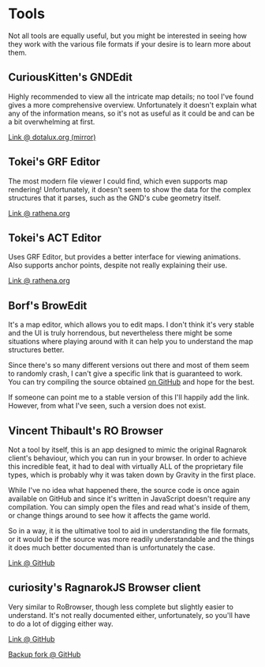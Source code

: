 # Tools

Not all tools are equally useful, but you might be interested in seeing how they work with the various file formats if your desire is to learn more about them.

## CuriousKitten's GNDEdit

Highly recommended to view all the intricate map details; no tool I've found gives a more comprehensive overview. Unfortunately it doesn't explain what any of the information means, so it's not as useful as it could be and can be a bit overwhelming at first.

[Link @ dotalux.org (mirror)](https://dotalux.com/ro/GNDedit/)

## Tokei's GRF Editor

The most modern file viewer I could find, which even supports map rendering! Unfortunately, it doesn't seem to show the data for the complex structures that it parses, such as the GND's cube geometry itself.

[Link @ rathena.org](https://rathena.org/board/files/file/2766-grf-editor/)

## Tokei's ACT Editor

Uses GRF Editor, but provides a better interface for viewing animations. Also supports anchor points, despite not really explaining their use.

[Link @ rathena.org](https://rathena.org/board/files/file/3304-act-editor/)

## Borf's BrowEdit

It's a map editor, which allows you to edit maps. I don't think it's very stable and the UI is truly horrendous, but nevertheless there might be some situations where playing around with it can help you to understand the map structures better.

Since there's so many different versions out there and most of them seem to randomly crash, I can't give a specific link that is guaranteed to work. You can try compiling the source obtained [on GitHub](https://github.com/Borf/browedit) and hope for the best.

If someone can point me to a stable version of this I'll happily add the link. However, from what I've seen, such a version does not exist.

## Vincent Thibault's RO Browser

Not a tool by itself, this is an app designed to mimic the original Ragnarok client's behaviour, which you can run in your browser. In order to achieve this incredible feat, it had to deal with virtually ALL of the proprietary file types, which is probably why it was taken down by Gravity in the first place.

While I've no idea what happened there, the source code is once again available on GitHub and since it's written in JavaScript doesn't require any compilation. You can simply open the files and read what's inside of them, or change things around to see how it affects the game world.

So in a way, it is the ultimative tool to aid in understanding the file formats, or it would be if the source was more readily understandable and the things it does much better documented than is unfortunately the case.

[Link @ GitHub](https://github.com/vthibault/roBrowser)

## curiosity's RagnarokJS Browser client

Very similar to RoBrowser, though less complete but slightly easier to understand. It's not really documented either, unfortunately, so you'll have to do a lot of digging either way.

[Link @ GitHub](https://github.com/GodLesZ/rangarok-js)

[Backup fork @ GitHub](https://github.com/SacredDuckwhale/rangarok-js)